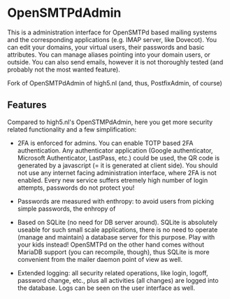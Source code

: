 # OpenSMTPdAdmin

This is a administration interface for OpenSMTPd based mailing systems and the corresponding applications (e.g. IMAP server, like Dovecot). You can edit your domains, your virtual users, their passwords and basic attributes. You can manage aliases pointing into your domain users, or outside. You can also send emails, however it is not thoroughly tested (and probably not the most wanted feature).

Fork of OpenSMTPdAdmin of high5.nl (and, thus, PostfixAdmin, of course)

## Features

Compared to high5.nl's OpenSTMPdAdmin, here you get more security related functionality and a few simplification:

 - 2FA is enforced for admins. You can enable TOTP based 2FA authentication. Any authenticator application (Google authenticator, Microsoft Authenticator, LastPass, etc.) could be used, the QR code is generated by a javascript (= it is generated at client side). You should not use any internet facing administration interface, where 2FA is not enabled. Every new service suffers etremely high number of login attempts, passwords do not protect you!
 - Passwords are measured with enthropy: to avoid users from picking simple passwords, the enhropy of  

 - Based on SQLite (no need for DB server around). SQLite is absolutely useable for such small scale applications, there is no need to operate (manage and maintain) a database server for this purpose. Play with your kids instead! OpenSMTPd on the other hand comes without MariaDB support (you can recompile, though), thus SQLite is more convenient from the mailer daemon point of view as well. 

 - Extended logging: all security related operations, like login, logoff, password change, etc., plus all activities (all changes) are logged into the database. Logs can be seen on the user interface as well.
